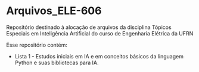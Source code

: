 # Arquivos_ELE-606
Repositório destinado à alocação de arquivos da disciplina Tópicos Especiais em Inteligência Artificial do curso de Engenharia Elétrica da UFRN

Esse repositório contém:
- Lista 1 - Estudos iniciais em IA e em conceitos básicos da linguagem Python e suas bibliotecas para IA.
